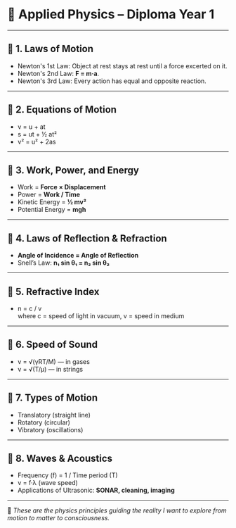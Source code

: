 # 🔬 Applied Physics – Diploma Year 1

---

## 🔹 1. Laws of Motion

- Newton's 1st Law: Object at rest stays at rest until a force excerted on it.
- Newton's 2nd Law: **F = m·a**.
- Newton's 3rd Law: Every action has equal and opposite reaction.

---

## 🔹 2. Equations of Motion

- v = u + at  
- s = ut + ½ at²  
- v² = u² + 2as

---

## 🔹 3. Work, Power, and Energy

- Work = **Force × Displacement**  
- Power = **Work / Time**  
- Kinetic Energy = **½ mv²**  
- Potential Energy = **mgh**

---

## 🔹 4. Laws of Reflection & Refraction

- **Angle of Incidence = Angle of Reflection**  
- Snell’s Law: **n₁ sin θ₁ = n₂ sin θ₂**

---

## 🔹 5. Refractive Index

- n = c / v  
  where c = speed of light in vacuum, v = speed in medium

---

## 🔹 6. Speed of Sound

- v = √(γRT/M) — in gases  
- v = √(T/μ) — in strings

---

## 🔹 7. Types of Motion

- Translatory (straight line)  
- Rotatory (circular)  
- Vibratory (oscillations)

---

## 🔹 8. Waves & Acoustics

- Frequency (f) = 1 / Time period (T)  
- v = f·λ (wave speed)  
- Applications of Ultrasonic: **SONAR, cleaning, imaging**

---

🧠 *These are the physics principles guiding the reality I want to explore from motion to matter to consciousness.*
